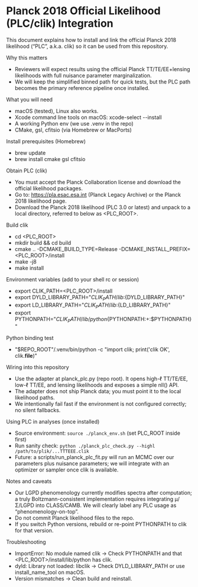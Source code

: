 # Planck 2018 Official Likelihood (PLC/clik) Integration

This document explains how to install and link the official Planck 2018 likelihood (“PLC”, a.k.a. clik) so it can be used from this repository.

Why this matters
- Reviewers will expect results using the official Planck TT/TE/EE+lensing likelihoods with full nuisance parameter marginalization.
- We will keep the simplified binned path for quick tests, but the PLC path becomes the primary reference pipeline once installed.

What you will need
- macOS (tested), Linux also works.
- Xcode command line tools on macOS: xcode-select --install
- A working Python env (we use .venv in the repo)
- CMake, gsl, cfitsio (via Homebrew or MacPorts)

Install prerequisites (Homebrew)
- brew update
- brew install cmake gsl cfitsio

Obtain PLC (clik)
- You must accept the Planck Collaboration license and download the official likelihood packages.
- Go to: https://pla.esac.esa.int (Planck Legacy Archive) or the Planck 2018 likelihood page.
- Download the Planck 2018 likelihood (PLC 3.0 or latest) and unpack to a local directory, referred to below as <PLC_ROOT>.

Build clik
- cd <PLC_ROOT>
- mkdir build && cd build
- cmake .. -DCMAKE_BUILD_TYPE=Release -DCMAKE_INSTALL_PREFIX=<PLC_ROOT>/install
- make -j8
- make install

Environment variables (add to your shell rc or session)
- export CLIK_PATH=<PLC_ROOT>/install
- export DYLD_LIBRARY_PATH="$CLIK_PATH/lib:${DYLD_LIBRARY_PATH}"
- export LD_LIBRARY_PATH="$CLIK_PATH/lib:${LD_LIBRARY_PATH}"
- export PYTHONPATH="$CLIK_PATH/lib/python${PYTHONPATH:+:$PYTHONPATH}"

Python binding test
- "$REPO_ROOT"/.venv/bin/python -c "import clik; print('clik OK', clik.__file__)"

Wiring into this repository
- Use the adapter at planck_plc.py (repo root). It opens high-ℓ TT/TE/EE, low-ℓ TT/EE, and lensing likelihoods and exposes a simple nll() API.
- The adapter does not ship Planck data; you must point it to the local likelihood paths.
- We intentionally fail fast if the environment is not configured correctly; no silent fallbacks.

Using PLC in analyses (once installed)
- Source environment: `source ./planck_env.sh` (set PLC_ROOT inside first)
- Run sanity check: `python ./planck_plc_check.py --highl /path/to/plik/...TTTEEE.clik`
- Future: a scripts/run_planck_plc_fit.py will run an MCMC over our parameters plus nuisance parameters; we will integrate with an optimizer or sampler once clik is available.

Notes and caveats
- Our LGPD phenomenology currently modifies spectra after computation; a truly Boltzmann-consistent implementation requires integrating μ/Σ/LGPD into CLASS/CAMB. We will clearly label any PLC usage as “phenomenology-on-top”.
- Do not commit Planck likelihood files to the repo.
- If you switch Python versions, rebuild or re-point PYTHONPATH to clik for that version.

Troubleshooting
- ImportError: No module named clik -> Check PYTHONPATH and that <PLC_ROOT>/install/lib/python has clik.
- dyld: Library not loaded: libclik -> Check DYLD_LIBRARY_PATH or use install_name_tool on macOS.
- Version mismatches -> Clean build and reinstall.
